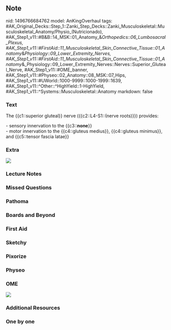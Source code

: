 ## Note
nid: 1496766684762
model: AnKingOverhaul
tags: #AK_Original_Decks::Step_1::Zanki_Step_Decks::Zanki_Musculoskeletal::Musculoskeletal_Anatomy/Physio_(Nutricionado), #AK_Step1_v11::#B&B::14_MSK::01_Anatomy_&_Orthopedics::06_Lumbosacral_Plexus, #AK_Step1_v11::#FirstAid::11_Musculoskeletal_Skin_Connective_Tissue::01_Anatomy_&_Physiology::09_Lower_Extremity_Nerves, #AK_Step1_v11::#FirstAid::11_Musculoskeletal_Skin_Connective_Tissue::01_Anatomy_&_Physiology::09_Lower_Extremity_Nerves::Nerves::Superior_Gluteal_Nerve, #AK_Step1_v11::#OME_banner, #AK_Step1_v11::#Physeo::02_Anatomy::08_MSK::07_Hips, #AK_Step1_v11::#UWorld::1000-9999::1000-1999::1639, #AK_Step1_v11::^Other::^HighYield::1-HighYield, #AK_Step1_v11::^Systems::Musculoskeletal::Anatomy
markdown: false

### Text
The {{c1::superior gluteal}} nerve ({{c2::L4-S1::(nerve roots)}})
provides:
<div>
  <div>
    - sensory innervation to the {{c3::<b>none</b>}}
  </div>
  <div>
    - motor innervation to the {{c4::gluteus medius}},
    {{c4::gluteus minimus}}, and {{c5::tensor fascia latae}}
  </div>
</div>

### Extra
<div><img src="paste-22625887715329.jpg"></div>

### Lecture Notes


### Missed Questions


### Pathoma


### Boards and Beyond


### First Aid


### Sketchy


### Pixorize


### Physeo


### OME
<div class="ome-widget">
  <a href="https://onlinemeded.org?ref=anki"><img src=
  "_OME_AnkiFlashcards_General_4.png"></a>
</div>

### Additional Resources


### One by one


